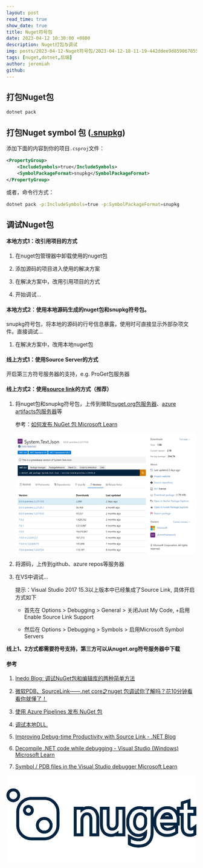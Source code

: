 ```yaml
---
layout: post
read_time: true
show_date: true
title: Nuget符号包
date: 2023-04-12 10:30:00 +0800
description: Nuget打包与调试
img: posts/2023-04-12-Nuget符号包/2023-04-12-18-11-19-442ddee9d85906785517a1b14246158a.jpeg
tags: [nuget,dotnet,后端]
author: jeremiah
github: 
---
```


## 打包Nuget包

```sh
dotnet pack
```

## 打包Nuget symbol 包 ([.snupkg](https://learn.microsoft.com/en-us/nuget/create-packages/symbol-packages-snupkg))

添加下面的内容到你的项目`.csproj`文件：

```xml
<PropertyGroup>
    <IncludeSymbols>true</IncludeSymbols>
    <SymbolPackageFormat>snupkg</SymbolPackageFormat>
</PropertyGroup>
```

或者，命令行方式：

```sh
dotnet pack -p:IncludeSymbols=true -p:SymbolPackageFormat=snupkg
```

## 调试Nuget包

#### 本地方式1：改引用项目的方式

1. 在nuget包管理器中卸载使用的nuget包

2. 添加源码的项目进入使用的解决方案

3. 在解决方案中，改用引用项目的方式

4. 开始调试...

#### 本地方式2：使用本地源码生成的nuget包和snupkg符号包。

snupkg符号包，将本地的源码的行号信息暴露，使用时可直接显示外部杂项文件。直接调试...

1. 在解决方案中，改用本地nuget包

#### 线上方式1：使用Source Server的方式

开启第三方符号服务器的支持，e.g. ProGet包服务器

#### 线上方式2：使用[source link](https://github.com/dotnet/sourcelink)的方式（推荐）

1. 将nuget包和snupkg符号包，上传到微软[nuget.org包服务器](https://www.nuget.org/packages)、[azure artifacts包服务器]()等
   
   参考：[如何发布 NuGet 包  Microsoft Learn](https://learn.microsoft.com/zh-cn/nuget/nuget-org/publish-a-package)
   
   ![](../assets/img/posts/2023-04-12-Nuget符号包/2023-04-13-18-12-39-image.png)

2. 将源码，上传到github、azure repos等服务器

3. 在VS中调试...
   
   提示：Visual Studio 2017 15.3以上版本中已经集成了Source Link, 具体开启方式如下
   
   + 首先在 Options > Debugging > General > 关闭Just My Code, +启用Enable Source Link Support
   
   + 然后在 Options > Debugging > Symbols > 启用Microsoft Symbol Servers

**线上1、2方式都需要符号支持，第三方可以从nuget.org符号服务器中下载**

#### 参考

1. [Inedo Blog: 调试NuGet包和编辑库的两种简单方法](https://blog.inedo.com/nuget/how-to-debug-nuget-packages-the-painless-way/)

2. [微软PDB、SourceLink——.net core之nuget 包调试你了解吗？花10分钟看看你就懂了！](https://blog.csdn.net/weixin_51954021/article/details/112188179)

3. [使用 Azure Pipelines 发布 NuGet 包](https://learn.microsoft.com/zh-cn/azure/devops/pipelines/artifacts/nuget?view=azure-devops&tabs=yaml)

4. [调试本地DLL.](https://spin.atomicobject.com/2018/01/29/debugging-nuget-package/)

5. [Improving Debug-time Productivity with Source Link - .NET Blog](https://devblogs.microsoft.com/dotnet/improving-debug-time-productivity-with-source-link/)

6. [Decompile .NET code while debugging - Visual Studio (Windows)  Microsoft Learn](https://learn.microsoft.com/en-us/visualstudio/debugger/decompilation?view=vs-2022)

7. [Symbol / PDB files in the Visual Studio debugger  Microsoft Learn](https://learn.microsoft.com/en-us/visualstudio/debugger/specify-symbol-dot-pdb-and-source-files-in-the-visual-studio-debugger?view=vs-2019#configure-symbol-locations-and-loading-options)

![](../assets/img/posts/2023-04-12-Nuget符号包/2023-04-12-18-11-19-442ddee9d85906785517a1b14246158a.jpeg)
